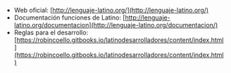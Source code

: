 

* Web oficial: [http://lenguaje-latino.org/](http://lenguaje-latino.org/)
* Documentación funciones de Latino: [http://lenguaje-latino.org/documentacion](http://lenguaje-latino.org/documentacion/)
* Reglas para el desarrollo: [https://robincoello.gitbooks.io/latinodesarrolladores/content/index.html](https://robincoello.gitbooks.io/latinodesarrolladores/content/index.html)





